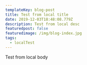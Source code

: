```yaml
---
templateKey: blog-post
title: Test from local title
date: 2019-12-03T18:48:08.779Z
description: Test from local desc
featuredpost: false
featuredimage: /img/blog-index.jpg
tags:
  - localTest
---
```

Test from local body
